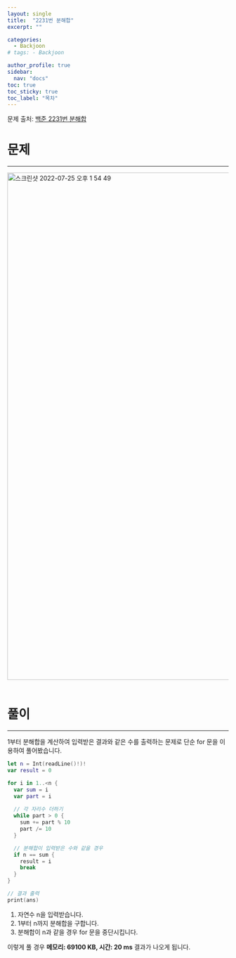 ```yaml
---
layout: single
title:  "2231번 분해합"
excerpt: ""

categories:
  - Backjoon
# tags: - Backjoon

author_profile: true
sidebar:
  nav: "docs"
toc: true
toc_sticky: true
toc_label: "목차"
---
```

문제 출처: [백준 2231번 분해합](https://www.acmicpc.net/problem/2231)

# 문제
---
<img width="1154" alt="스크린샷 2022-07-25 오후 1 54 49" src="https://user-images.githubusercontent.com/60169777/180701276-513778ba-9d72-43a3-8adf-67b1961c6a8a.png">
<br><br>

# 풀이
---
1부터 분해합을 계산하여 입력받은 결과와 같은 수를 출력하는 문제로 단순 for 문을 이용하여 풀어봤습니다.

```swift
let n = Int(readLine()!)!
var result = 0

for i in 1..<n {
  var sum = i
  var part = i
  
  // 각 자리수 더하기
  while part > 0 {
    sum += part % 10
    part /= 10
  }

  // 분해합이 입력받은 수와 같을 경우
  if n == sum {
    result = i
    break
  }
}

// 결과 출력
print(ans)
```

1. 자연수 n을 입력받습니다.
2. 1부터 n까지 분해합을 구합니다.
3. 분해합이 n과 같을 경우 for 문을 중단시킵니다.

이렇게 풀 경우 **메모리: 69100 KB, 시간: 20 ms** 결과가 나오게 됩니다.